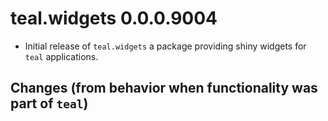 # teal.widgets 0.0.0.9004

* Initial release of `teal.widgets` a package providing shiny widgets for `teal` applications.

## Changes (from behavior when functionality was part of `teal`)
